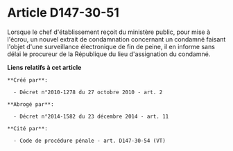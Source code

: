 # Article D147-30-51

Lorsque le chef d'établissement reçoit du ministère public, pour mise à l'écrou, un nouvel extrait de condamnation concernant
un condamné faisant l'objet d'une surveillance électronique de fin de peine, il en informe sans délai le procureur de la
République du lieu d'assignation du condamné.

**Liens relatifs à cet article**

	**Créé par**:

	  - Décret n°2010-1278 du 27 octobre 2010 - art. 2

	**Abrogé par**:

	  - Décret n°2014-1582 du 23 décembre 2014 - art. 11

	**Cité par**:

	  - Code de procédure pénale - art. D147-30-54 (VT)
